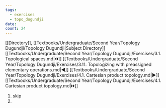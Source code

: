 ```yaml
---
tags:
  - exercises
  - topo_dugundji
date: 
count: 24
---
```

[[Directory]], [[Textbooks/Undergraduate/Second Year/Topology Dugundji/Topology Dugundji|Subject Directory]]
[[Textbooks/Undergraduate/Second Year/Topology Dugundji/Exercises/3.1. Topological spaces.md|🞀🞀]] [[Textbooks/Undergraduate/Second Year/Topology Dugundji/Exercises/3.11. Topologizing with preassigned elementary operations.md|◀]] [[Textbooks/Undergraduate/Second Year/Topology Dugundji/Exercises/4.1. Cartesian product topology.md|▶]] [[Textbooks/Undergraduate/Second Year/Topology Dugundji/Exercises/4.1. Cartesian product topology.md|🞂🞂]]
1. skip
2. 
